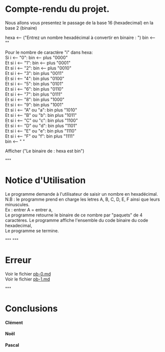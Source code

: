 # Compte-rendu du projet.  

Nous allons vous presentez le passage de la base 16 (hexadecimal) en la base 2 (binaire)

hexa <-- ("Entrez un nombre hexadécimal à convertir en binaire : ")
bin <-- ""

Pour le nombre de caractère "i" dans hexa:  
    Si i <-- "0":
        bin <-- plus "0000"  
    Et si i <-- "1":
        bin <-- plus "0001"  
    Et si i <-- "2":
        bin <-- plus "0010"  
    Et si i <-- "3":
        bin plus "0011"  
    Et si i <-- "4":
        bin plus "0100"  
    Et si i <-- "5":
        bin plus "0101"  
    Et si i <-- "6":
        bin plus "0110"  
    Et si i <-- "7":
        bin plus "0111"  
    Et si i <-- "8": 
        bin plus "1000"   
    Et si i <-- "9":
        bin plus "1001"  
    Et si i <-- "A" ou "a":
        bin plus "1010"  
    Et si i <-- "B" ou "b":
        bin plus "1011"  
    Et si i <-- "C" ou "c":
        bin plus "1100"  
    Et si i <-- "D" ou "d":
        bin plus "1101"  
    Et si i <-- "E" ou "e":
        bin plus "1110"  
    Et si i <-- "F" ou "f":
        bin plus "1111"  
    bin <-- " "

Afficher ("Le binaire de : hexa est bin")  

"""

# Notice d'Utilisation

Le programme demande à l'utilisateur de saisir un nombre en hexadécimal.  
N.B : le programme prend en charge les letres A, B, C, D, E, F ainsi que leurs minuscules.  
Ex : entrer A = entrer a,  
Le programme retourne le binaire de ce nombre par "paquets" de 4 caractères. 
Le programme affiche l'ensemble du code binaire du code hexadecimal,  
Le programme se termine.  

"""
"""

# Erreur

Voir le fichier [pb-0.md](https://github.com/Welpike/16-2/blob/main/problems/pb-0.md)   
Voir le fichier [pb-1.md](https://github.com/Welpike/16-2/blob/main/problems/pb-1.md)  

"""
# Conclusions 

#### Clément   
  
#### Noël 
  
#### Pascal
  

